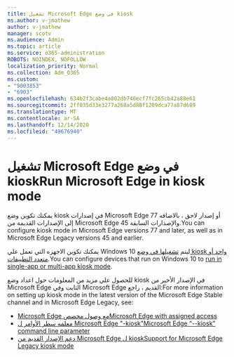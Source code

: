 ```yaml
---
title: تشغيل Microsoft Edge في وضع kiosk
ms.author: v-jmathew
author: v-jmathew
manager: scotv
ms.audience: Admin
ms.topic: article
ms.service: o365-administration
ROBOTS: NOINDEX, NOFOLLOW
localization_priority: Normal
ms.collection: Adm_O365
ms.custom:
- "9003853"
- "6903"
ms.openlocfilehash: 634b2f3cabe4a802db740ecf7fc265cb42a88e61
ms.sourcegitcommit: 2ff035d33e3277a268a5d88f1209dca77a87d689
ms.translationtype: MT
ms.contentlocale: ar-SA
ms.lasthandoff: 12/14/2020
ms.locfileid: "49676940"
---
```

# <a name="run-microsoft-edge-in-kiosk-mode"></a><span data-ttu-id="7feac-102">تشغيل Microsoft Edge في وضع kiosk</span><span class="sxs-lookup"><span data-stu-id="7feac-102">Run Microsoft Edge in kiosk mode</span></span>

<span data-ttu-id="7feac-103">يمكنك تكوين وضع kiosk في إصدارات Microsoft Edge 77 أو إصدار لاحق ، بالاضافه إلى الإصدارات القديمة من Microsoft Edge 45 والإصدارات السابقة.</span><span class="sxs-lookup"><span data-stu-id="7feac-103">You can configure kiosk mode in Microsoft Edge versions 77 and later, as well as in Microsoft Edge Legacy versions 45 and earlier.</span></span>

<span data-ttu-id="7feac-104">يمكنك تكوين الاجهزه التي تعمل علي Windows 10 ليتم [تشغيلها في وضع kiosk واحد أو متعدد التطبيقات](https://go.microsoft.com/fwlink/?linkid=2133659).</span><span class="sxs-lookup"><span data-stu-id="7feac-104">You can configure devices that run on Windows 10 to [run in single-app or multi-app kiosk mode](https://go.microsoft.com/fwlink/?linkid=2133659).</span></span>

<span data-ttu-id="7feac-105">للحصول علي مزيد من المعلومات حول اعداد وضع kiosk في الإصدار الأخير من Microsoft Edge الثابت وفي Microsoft Edge القديم ، راجع:</span><span class="sxs-lookup"><span data-stu-id="7feac-105">For more information on setting up kiosk mode in the latest version of the Microsoft Edge Stable channel and in Microsoft Edge Legacy, see:</span></span>

- [<span data-ttu-id="7feac-106">Microsoft Edge مع وصول مخصص</span><span class="sxs-lookup"><span data-stu-id="7feac-106">Microsoft Edge with assigned access</span></span>](https://go.microsoft.com/fwlink/?linkid=2133494)
- [<span data-ttu-id="7feac-107">معلمه سطر الأوامر ل Microsoft Edge "-kiosk"</span><span class="sxs-lookup"><span data-stu-id="7feac-107">Microsoft Edge “--kiosk” command line parameter</span></span>](https://go.microsoft.com/fwlink/?linkid=2133724)
- [<span data-ttu-id="7feac-108">دعم الإصدار القديم من Microsoft Edge ل kiosk</span><span class="sxs-lookup"><span data-stu-id="7feac-108">Support for Microsoft Edge Legacy kiosk mode</span></span>](https://go.microsoft.com/fwlink/?linkid=2133725)

